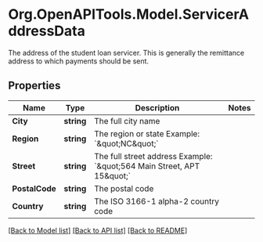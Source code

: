 # Org.OpenAPITools.Model.ServicerAddressData
The address of the student loan servicer. This is generally the remittance address to which payments should be sent.

## Properties

Name | Type | Description | Notes
------------ | ------------- | ------------- | -------------
**City** | **string** | The full city name | 
**Region** | **string** | The region or state Example: &#x60;\&quot;NC\&quot;&#x60; | 
**Street** | **string** | The full street address Example: &#x60;\&quot;564 Main Street, APT 15\&quot;&#x60; | 
**PostalCode** | **string** | The postal code | 
**Country** | **string** | The ISO 3166-1 alpha-2 country code | 

[[Back to Model list]](../README.md#documentation-for-models) [[Back to API list]](../README.md#documentation-for-api-endpoints) [[Back to README]](../README.md)

